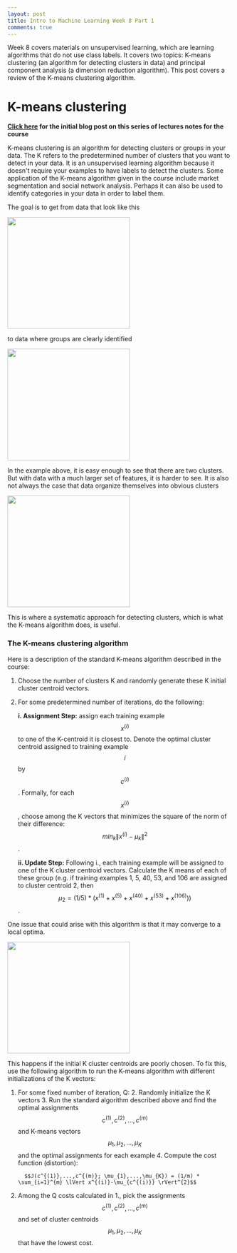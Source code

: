 ```yaml
---
layout: post
title: Intro to Machine Learning Week 8 Part 1
comments: true
---
```


Week 8 covers materials on unsupervised learning, which are learning algorithms that do not use class labels. It covers two topics: K-means clustering (an algorithm for detecting clusters in data) and principal component analysis (a dimension reduction algorithm). This post covers a review of the K-means clustering algorithm.

<!--excerpt-->

# K-means clustering

**[Click here]({{site.url}}/2017/07/12/Intro-to-Machine-Learning-by-Andrew-Ng.html) for the initial blog post on this series of lectures notes for the course**

K-means clustering is an algorithm for detecting clusters or groups in your data. The K refers to the predetermined number of clusters that you want to detect in your data. It is an unsupervised learning algorithm because it doesn't require your examples to have labels to detect the clusters. Some application of the K-means algorithm given in the course include market segmentation and social network analysis. Perhaps it can also be used to identify categories in your data in order to label them.

The goal is to get from data that look like this

<a href="{{site.url}}/img/wk8_1.png">
<img src="{{site.url}}/img/wk8_1.png" width="275" height="250"/>
</a>

to data where groups are clearly identified

<a href="{{site.url}}/img/wk8_2.png">
<img src="{{site.url}}/img/wk8_2.png" width="275" height="250"/>
</a>


In the example above, it is easy enough to see that there are two clusters. But with data with a much larger set of features, it is harder to see. It is also not always the case that data organize themselves into obvious clusters

<a href="{{site.url}}/img/wk8_3.png">
<img src="{{site.url}}/img/wk8_3.png" width="275" height="250"/>
</a>


This is where a systematic approach for detecting clusters, which is what the K-means algorithm does, is useful.

### The K-means clustering algorithm

Here is a description of the standard K-means algorithm described in the course:

1. Choose the number of clusters K and randomly generate these K initial cluster centroid vectors.
2. For some predetermined number of iterations, do the following:

    **i. Assignment Step:** assign each training example $$x^{(i)}$$ to one of the K-centroid it is closest to. Denote the optimal cluster centroid assigned to training example $$i$$ by $$c^{(i)}$$ . Formally, for each $$x^{(i)}$$, choose among the K vectors that minimizes the square of the norm of their difference: $$min_{k} \lVert x^{(i)}-\mu_{k} \rVert^{2}$$.  

    **ii. Update Step:** Following i., each training example will be assigned to one of the K cluster centroid vectors. Calculate the K means of each of these group (e.g. if training examples 1, 5, 40, 53, and 106 are assigned to cluster centroid 2, then $$\mu_{2} = (1 / 5) * (x^{(1)}+x^{(5)}+x^{(40)}+x^{(53)}+x^{(106)}))$$.

One issue that could arise with this algorithm is that it may converge to a local optima.

<a href="{{site.url}}/img/wk8_4.png">
<img src="{{site.url}}/img/wk8_4.png" width="275" height="250"/>
</a>

This happens if the initial K cluster centroids are poorly chosen. To fix this, use the following algorithm to run the K-means algorithm with different initializations of the K vectors:

1. For some fixed number of iteration, Q:
    2. Randomly initialize the K vectors
    3. Run the standard algorithm described above and find the optimal assignments $$c^{(1)}, c^{(2)},...,c^{(m)}$$ and K-means vectors $$\mu_{1}, \mu_{2},...,\mu_{K}$$ and the optimal assignments for each example
    4. Compute the cost function (distortion):

         $$J(c^{(1)},...,c^{(m)}; \mu_{1},...,\mu_{K}) = (1/m) * \sum_{i=1}^{m} \lVert x^{(i)}-\mu_{c^{(i)}} \rVert^{2}$$

2. Among the Q costs calculated in 1., pick the assignments $$c^{(1)}, c^{(2)},...,c^{(m)}$$ and set of cluster centroids $$\mu_{1}, \mu_{2},...,\mu_{K}$$ that have the lowest cost.